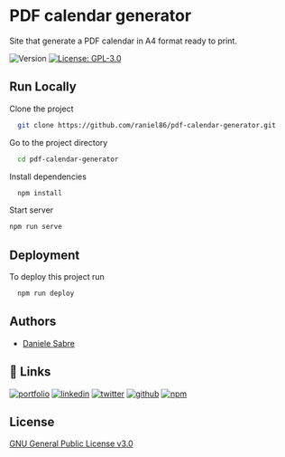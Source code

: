 
# PDF calendar generator

Site that generate a PDF calendar in A4 format ready to print.


![Version](https://img.shields.io/badge/version-1.0.0-blue.svg?cacheSeconds=2592000)
[![License: GPL-3.0](https://img.shields.io/badge/License-GPL--3.0-informational)](#)


## Run Locally

Clone the project

```bash
  git clone https://github.com/raniel86/pdf-calendar-generator.git
```

Go to the project directory

```bash
  cd pdf-calendar-generator
```

Install dependencies

```bash
  npm install
```

Start server

```bash
npm run serve
```


## Deployment

To deploy this project run

```bash
  npm run deploy
```


## Authors

- [Daniele Sabre](https://www.danielesabre.com)


## 🔗 Links
[![portfolio](https://img.shields.io/badge/my_portfolio-000?style=for-the-badge&logo=ko-fi&logoColor=white)](https://www.danielesabre.com)
[![linkedin](https://img.shields.io/badge/linkedin-0A66C2?style=for-the-badge&logo=linkedin&logoColor=white)](https://linkedin.com/in/danielesabre)
[![twitter](https://img.shields.io/badge/twitter-1DA1F2?style=for-the-badge&logo=twitter&logoColor=white)](https://twitter.com/raniel86)
[![github](https://img.shields.io/badge/github-171515?style=for-the-badge&logo=github&logoColor=white)](https://github.com/raniel86)
[![npm](https://img.shields.io/badge/npm-cb0000?style=for-the-badge&logo=npm&logoColor=white)](https://www.npmjs.com/~raniel)


## License

[GNU General Public License v3.0
](https://choosealicense.com/licenses/gpl-3.0/)

